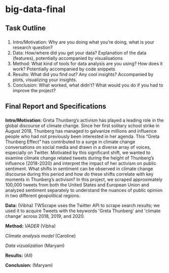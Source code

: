 # big-data-final

## Task Outline
### 
1. Intro/Motivation: Why are you doing what you’re doing, what is your research question?
2. Data: How/where did you get your data? Explanation of the data (features), potentially accompanied by visualisations
3. Method: What kind of tools for data analysis are you using? How does it work? Potentially accompanied by code snippets
4. Results: What did you find out? Any cool insights? Accompanied by plots, visualizing your insights.
5. Conclusion: What worked, what didn’t? What would you do if you had to improve the project?

## Final Report and Specifications
###

**Intro/Motivation:**
Greta Thunberg’s activism has played a leading role in the global discourse of climate change. Since her first solitary school strike in August 2018, Thunberg has managed to galvanize millions and influence people who had not previously been interested in her agenda. This “Greta Thunberg Effect” has contributed to a surge in climate change conversations on social media and drawn in a diverse array of voices, especially on Twitter.
Motivated by this significant shift, we wanted to examine climate change related tweets during the height of Thunberg’s influence (2018-2020) and interpret the impact of her activism on public sentiment. What shifts in sentiment can be observed in climate change discourse during this period and how do these shifts correlate with key moments in Thunberg’s activism?
In this project, we scraped approximately 100,000 tweets from both the United States and European Union and analyzed sentiment separately to understand the nuances of public opinion in two different geopolitical regions.


**Data:** (Vibha) TWScrape uses the Twitter API to scrape search results; we used it to acquire Tweets with the keywords 'Greta Thunberg' and 'climate change' across 2018, 2019, and 2020. 

**Method:**
*VADER* (Vibha)

*Climate analysis model* (Caroline)

*Data vizualization* (Maryam)

**Results:** (All)

**Conclusion:** (Maryam) 

